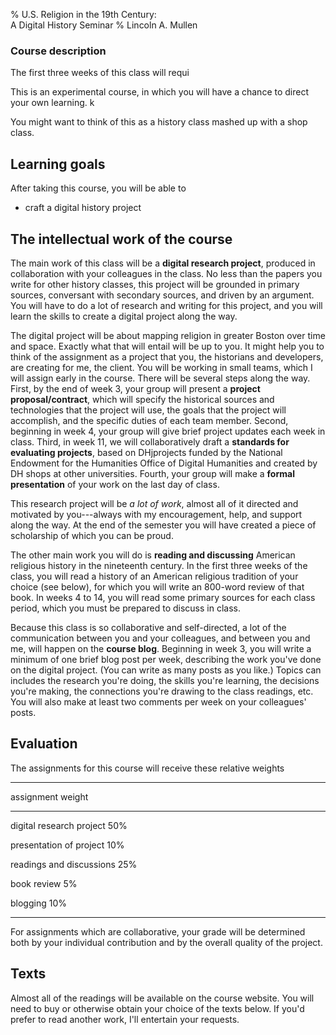 % U.S. Religion in the 19th Century:  
  A Digital History Seminar
% Lincoln A. Mullen

### Course description

The first three weeks of this class will requi

This is an experimental course, in which you will have a chance to 
direct your own learning. k

You might want to think of this as a history class mashed up with a shop 
class.

## Learning goals

After taking this course, you will be able to

+ craft a digital history project

## The intellectual work of the course

The main work of this class will be a **digital research project**, 
produced in collaboration with your colleagues in the class. No less 
than the papers you write for other history classes, this project will 
be grounded in primary sources, conversant with secondary sources, and 
driven by an argument. You will have to do a lot of research and writing 
for this project, and you will learn the skills to create a digital 
project along the way. 

The digital project will be about mapping religion in greater Boston 
over time and space. Exactly what that will entail will be up to you. 
It might help you to think of the assignment as a project that you, the 
historians and developers, are creating for me, the client. You will be 
working in small teams, which I will assign early in the course.
There will be several steps along the way. First, by the end of 
week 3, your group will present a **project proposal/contract**, which 
will specify the historical sources and technologies that the project 
will use, the goals that the project will accomplish, and the specific 
duties of each team member. Second, beginning in week 4, your group will 
give brief project updates each week in class. Third, in week 11, we 
will collaboratively draft a **standards for evaluating projects**, based 
on DHjprojects funded by the National Endowment for the Humanities 
Office of Digital Humanities and created by DH shops at other 
universities. Fourth, your group will make a **formal 
presentation** of your work on the last day of class.

This research project will be *a lot of work*, almost all of it directed 
and motivated by you---always with my encouragement, help, and support 
along the way. At the end of the semester you will have created a piece 
of scholarship of which you can be proud.

The other main work you will do is **reading and discussing** American 
religious history in the nineteenth century. In the first three weeks of 
the class, you will read a history of an American religious tradition of 
your choice (see below), for which you will write an 800-word review of 
that book. In weeks 4 to 14, you will read some primary sources for each 
class period, which you must be prepared to discuss in class.

Because this class is so collaborative and self-directed, a lot of the 
communication between you and your colleagues, and between you and me, 
will happen on the **course blog**. Beginning in week 3, you will write 
a minimum of one brief blog post per week, describing the work you've 
done on the digital project. (You can write as many posts as you like.) 
Topics can includes the research you're doing, the skills you're 
learning, the decisions you're making, the connections you're drawing to 
the class readings, etc. You will also make at least two comments per 
week on your colleagues' posts.

## Evaluation

The assignments for this course will receive these relative weights

------------------------        --------
assignment                      weight
------------------------        --------
digital research project            50%

presentation of project             10%

readings and discussions            25%

book review                          5%

blogging                            10%
------------------------        --------

For assignments which are collaborative, your grade will be determined 
both by your individual contribution and by the overall quality of the 
project.

## Texts

Almost all of the readings will be available on the course website. You 
will need to buy or otherwise obtain your choice of the texts below. 
If you'd prefer to read another work, I'll entertain your requests.

